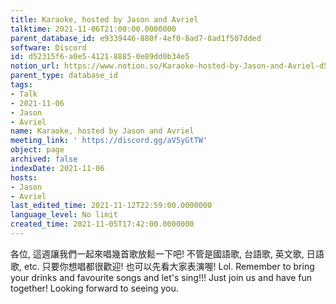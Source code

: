 ```yaml
---
title: Karaoke, hosted by Jason and Avriel
talktime: 2021-11-06T21:00:00.0000000
parent_database_id: e9339446-880f-4ef0-8ad7-8ad1f507dded
software: Discord
id: d52315f6-a0e5-4121-8885-0e89dd0b34e5
notion_url: https://www.notion.so/Karaoke-hosted-by-Jason-and-Avriel-d52315f6a0e5412188850e89dd0b34e5
parent_type: database_id
tags:
- Talk
- 2021-11-06
- Jason
- Avriel
name: Karaoke, hosted by Jason and Avriel
meeting_link: ' https://discord.gg/aV5yGtTW'
object: page
archived: false
indexDate: 2021-11-06
hosts:
- Jason
- Avriel
last_edited_time: 2021-11-12T22:59:00.0000000
language_level: No limit
created_time: 2021-11-05T17:42:00.0000000
---
```





各位, 這週讓我們一起來唱幾首歌放鬆一下吧! 不管是國語歌, 台語歌, 英文歌, 日語歌, etc. 只要你想唱都很歡迎! 也可以先看大家表演喔! Lol. 
Remember to bring your drinks and favourite songs and let's sing!!!
Just join us and have fun together! Looking forward to seeing you.









